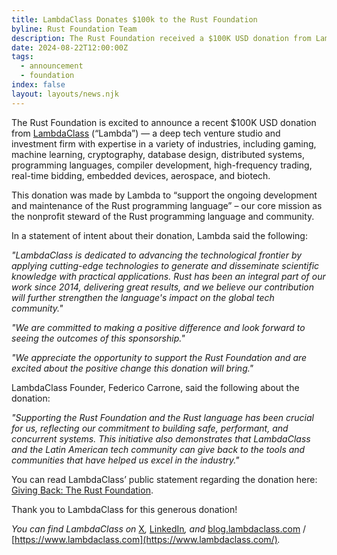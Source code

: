 ```yaml
---
title: LambdaClass Donates $100k to the Rust Foundation
byline: Rust Foundation Team
description: The Rust Foundation received a $100K USD donation from LambdaClass (“Lambda”).
date: 2024-08-22T12:00:00Z
tags:
  - announcement
  - foundation
index: false
layout: layouts/news.njk
---
```

The Rust Foundation is excited to announce a recent $100K USD donation from [LambdaClass](https://lambdaclass.com/) (“Lambda”) — a deep tech venture studio and investment firm with expertise in a variety of industries, including gaming, machine learning, cryptography, database design, distributed systems, programming languages, compiler development, high-frequency trading, real-time bidding, embedded devices, aerospace, and biotech.

This donation was made by Lambda to “support the ongoing development and maintenance of the Rust programming language” – our core mission as the nonprofit steward of the Rust programming language and community.

In a statement of intent about their donation, Lambda said the following:

*"LambdaClass is dedicated to advancing the technological frontier by applying cutting-edge technologies to generate and disseminate scientific knowledge with practical applications. Rust has been an integral part of our work since 2014, delivering great results, and we believe our contribution will further strengthen the language's impact on the global tech community."*

*"We are committed to making a positive difference and look forward to seeing the outcomes of this sponsorship."*

*"We appreciate the opportunity to support the Rust Foundation and are excited about the positive change this donation will bring."*

LambdaClass Founder, Federico Carrone, said the following about the donation:

*"Supporting the Rust Foundation and the Rust language has been crucial for us, reflecting our commitment to building safe, performant, and concurrent systems. This initiative also demonstrates that LambdaClass and the Latin American tech community can give back to the tools and communities that have helped us excel in the industry."*

You can read LambdaClass’ public statement regarding the donation here: [Giving Back: The Rust Foundation](https://blog.lambdaclass.com/giving-back-the-rust-foundation/).

Thank you to LambdaClass for this generous donation!

*You can find LambdaClass on* [X](https://x.com/class_lambda)*,* [LinkedIn](https://www.linkedin.com/company/lambdaclass)*, and* [blog.lambdaclass.com](http://blog.lambdaclass.com) / [https://www.lambdaclass.com](https://www.lambdaclass.com/)*.*

&nbsp;
